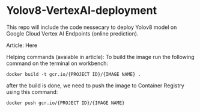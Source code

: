 # Yolov8-VertexAI-deployment


This repo will include the code nessecary to deploy Yolov8 model on Google Cloud Vertex AI Endpoints (online prediction).

Article: Here


Helping commands (avaiable in article):
To build the image run the following command on the terminal on workbench:
```
docker build -t gcr.io/{PROJECT ID}/{IMAGE NAME} .
```
after the build is done, we need to push the image to Container Registry using this command:
```
docker push gcr.io/{PROJECT ID}/{IMAGE NAME}
```
